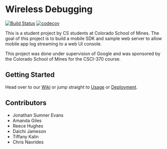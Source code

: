 # Wireless Debugging
[![Build Status](https://travis-ci.org/sumnerevans/wireless-debugging.svg?branch=master)](https://travis-ci.org/sumnerevans/wireless-debugging)
[![codecov](https://codecov.io/gh/sumnerevans/wireless-debugging/branch/master/graph/badge.svg)](https://codecov.io/gh/sumnerevans/wireless-debugging)

This is a student project by CS students at Colorado School of Mines. The goal
of this project is to build a mobile SDK and sample web server to allow mobile
app log streaming to a web UI console.

This project was done under supervision of Google and was sponsored by the
Colorado School of Mines for the CSCI-370 course.

## Getting Started
Head over to our [Wiki](../../wiki) or jump straight to [Usage](../../wiki/Usage) or [Deployment](../../wiki/Deployment).

## Contributors
- Jonathan Sumner Evans
- Amanda Giles
- Reece Hughes
- Daichi Jameson
- Tiffany Kalin
- Chris Navrides
